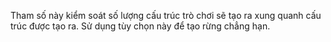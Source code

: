 Tham số này kiểm soát số lượng cấu trúc trò chơi sẽ tạo ra xung quanh
cấu trúc được tạo ra. Sử dụng tùy chọn này để tạo rừng chẳng hạn.